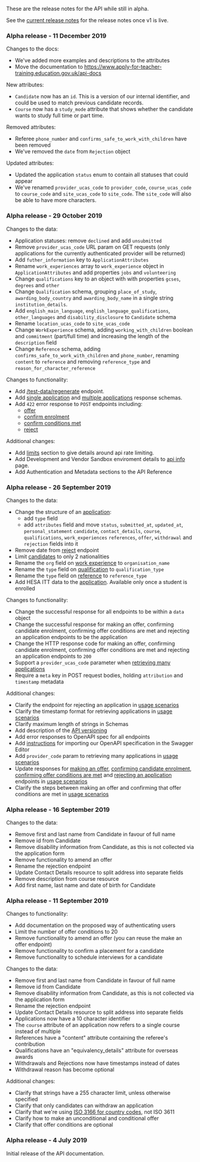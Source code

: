 These are the release notes for the API while still in alpha.

See the [current release notes](/api-docs/release-notes) for the release notes
once v1 is live.

### Alpha release - 11 December 2019

Changes to the docs:

- We've added more examples and descriptions to the attributes
- Move the documentation to https://www.apply-for-teacher-training.education.gov.uk/api-docs

New attributes:

- `Candidate` now has an `id`. This is a version of our internal identifier, and could be used to match previous candidate records.
- `Course` now has a `study_mode` attribute that shows whether the candidate wants to study full time or part time.

Removed attributes:

- Referee `phone_number` and `confirms_safe_to_work_with_children` have been removed
- We've removed the `date` from `Rejection` object

Updated attributes:

- Updated the application `status` enum to contain all statuses that could appear
- We've renamed `provider_ucas_code` to `provider_code`, `course_ucas_code` to `course_code` and `site_ucas_code` to `site_code`. The `site_code` will also be able to have more characters.

### Alpha release - 29 October 2019

Changes to the data:

- Application statuses: remove `declined` and add `unsubmitted`
- Remove `provider_ucas_code` URL param on GET requests (only applications for
  the currently authenticated provider will be returned)
- Add `futher_information` key to `ApplicationAttributes`
- Rename `work_experiences` array to `work_experience` object in
  `ApplicationAttributes` and add properties `jobs` and `volunteering`
- Change `qualifications` key to an object with with properties `gcses`,
  `degrees` and `other`
- Change `Qualification` schema, grouping `place_of_study`,
  `awarding_body_country` and `awarding_body_name` in a single string
  `institution_details`.
- Add `english_main_language`, `english_language_qualifications`,
  `other_languages` and `disability_disclosure` to `Candidate` schema
- Rename `location_ucas_code` to `site_ucas_code`
- Change `WorkExperience` schema, adding `working_with_children` boolean and
  `commitment` (part/full time) and increasing the length of the `description`
  field
- Change `Reference` schema, adding `confirms_safe_to_work_with_children` and
  `phone_number`, renaming `content` to `reference` and removing
  `reference_type` and `reason_for_character_reference`

Changes to functionality:

- Add [/test-data/regenerate](/api-docs/reference/#post-test-data-regenerate) endpoint.
- Add [single application](/api-docs/reference/#singleapplicationresponse-object) and [multiple
  applications](/api-docs/reference/#multipleapplicationsresponse-object) response schemas.
- Add `422` error response to `POST` endpoints including:
    - [offer](/api-docs/reference/#post-applications-application_id-offer)
    - [confirm enrolment](/api-docs/reference/#post-applications-application_id-confirm-enrolment)
    - [confirm conditions met](/api-docs/reference/#post-applications-application_id-confirm-conditions-met)
    - [reject](/api-docs/reference/#post-applications-application_id-reject)

Additional changes:

- Add [limits](/api-docs/reference/#rate-limits) section to give details around api rate limiting.
- Add Development and Vendor Sandbox enviroment details to [api info](/api-docs/reference/#api-info) page.
- Add Authentication and Metadata sections to the API Reference

### Alpha release - 26 September 2019

Changes to the data:

- Change the structure of an [application](/api-docs/reference#get-applications):
  - add `type` field
  - add `attributes` field and move `status`, `submitted_at`, `updated_at`, `personal_statement`
    `candidate`, `contact_details`, `course`, `qualifications`, `work_experiences`
    `references`, `offer`, `withdrawal` and `rejection` fields into it
- Remove date from [reject](/api-docs/reference/#post-applications-application_id-reject) endpoint
- Limit [candidates](/api-docs/reference/#candidate-object) to only 2 nationalities
- Rename the `org` field on [work experience](/api-docs/reference/#workexperience-object) to `organisation_name`
- Rename the `type` field on [qualification](/api-docs/reference/#qualification-object) to `qualification_type`
- Rename the `type` field on [reference](/api-docs/reference/#reference-object) to `reference_type`
- Add HESA ITT data to the [application](/api-docs/reference#get-applications). Available only once a student is enrolled

Changes to functionality:

- Change the successful response for all endpoints to be within a `data` object
- Change the successful response for making an offer, confirming candidate
  enrolment, confirming offer conditions are met and rejecting an application
  endpoints to be the application
- Change the HTTP response code for making an offer, confirming candidate enrolment,
  confirming offer conditions are met and rejecting an application endpoints to `200`
- Support a `provider_ucas_code` parameter when [retrieving many applications](/api-docs/reference#retrieve-many-applications)
- Require a `meta` key in POST request bodies, holding `attribution` and `timestamp` metadata

Additional changes:

- Clarify the endpoint for rejecting an application in [usage scenarios](/api-docs/usage-scenarios)
- Clarify the timestamp format for retrieving applications in [usage scenarios](/api-docs/usage-scenarios)
- Clarify maximum length of strings in Schemas
- Add description of the [API versioning](/#versioning)
- Add error responses to OpenAPI spec for all endpoints
- Add [instructions](/api-docs/reference/#use-the-swagger-editor) for importing our OpenAPI specification in the Swagger Editor
- Add `provider_code` param to retrieving many applications in [usage scenarios](/api-docs/usage-scenarios)
- Update responses for [making an offer](/api-docs/reference/#post-applications-application_id-offer),
  [confirming candidate enrolment](/api-docs/reference/#post-applications-application_id-confirm-enrolment),
  [confirming offer conditions are met](/api-docs/reference/#post-applications-application_id-confirm-conditions-met)
  and [rejecting an application](/api-docs/reference/#post-applications-application_id-reject) endpoints in [usage scenarios](/api-docs/usage-scenarios)
- Clarify the steps between making an offer and confirming that offer conditions are met in [usage scenarios](/api-docs/usage-scenarios)

### Alpha release - 16 September 2019

Changes to the data:

- Remove first and last name from Candidate in favour of full name
- Remove id from Candidate
- Remove disability information from Candidate, as this is not collected via the application form
- Remove functionality to amend an offer
- Rename the rejection endpoint
- Update Contact Details resource to split address into separate fields
- Remove description from course resource
- Add first name, last name and date of birth for Candidate

### Alpha release - 11 September 2019

Changes to functionality:

- Add documentation on the proposed way of authenticating users
- Limit the number of offer conditions to 20
- Remove functionality to amend an offer (you can reuse the make an offer endpoint)
- Remove functionality to confirm a placement for a candidate
- Remove functionality to schedule interviews for a candidate

Changes to the data:

- Remove first and last name from Candidate in favour of full name
- Remove id from Candidate
- Remove disability information from Candidate, as this is not collected via the application form
- Rename the rejection endpoint
- Update Contact Details resource to split address into separate fields
- Applications now have a 10 character identifier
- The `course` attribute of an application now refers to a single course instead of multiple
- References have a "content" attribute containing the referee's contribution
- Qualifications have an "equivalency_details" attribute for overseas awards
- Withdrawals and Rejections now have timestamps instead of dates
- Withdrawal reason has become optional

Additional changes:

- Clarify that strings have a 255 character limit, unless otherwise specified
- Clarify that only candidates can withdraw an application
- Clarify that we're using [ISO 3166 for country codes](/api-docs/#codes-and-reference-data), not ISO 3611
- Clarify how to make an unconditional and conditional offer
- Clarify that offer conditions are optional

### Alpha release - 4 July 2019

Initial release of the API documentation.
